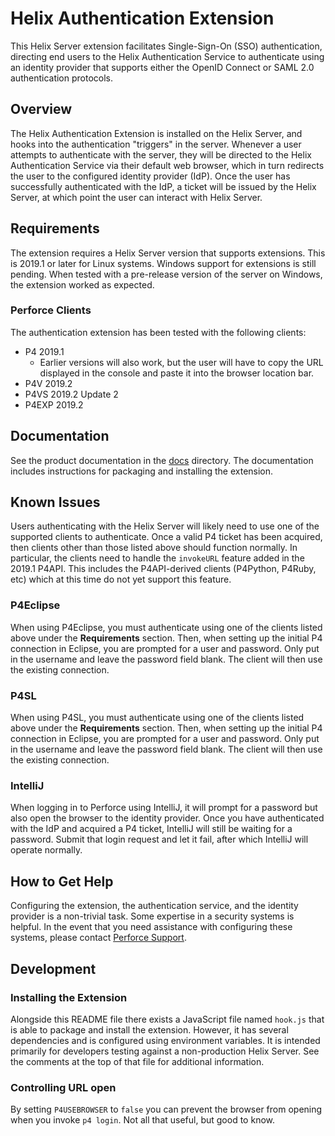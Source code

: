 # Helix Authentication Extension

This Helix Server extension facilitates Single-Sign-On (SSO) authentication,
directing end users to the Helix Authentication Service to authenticate using an
identity provider that supports either the OpenID Connect or SAML 2.0
authentication protocols.

## Overview

The Helix Authentication Extension is installed on the Helix Server, and hooks
into the authentication "triggers" in the server. Whenever a user attempts to
authenticate with the server, they will be directed to the Helix Authentication
Service via their default web browser, which in turn redirects the user to the
configured identity provider (IdP). Once the user has successfully authenticated
with the IdP, a ticket will be issued by the Helix Server, at which point the
user can interact with Helix Server.

## Requirements

The extension requires a Helix Server version that supports extensions. This is
2019.1 or later for Linux systems. Windows support for extensions is still
pending. When tested with a pre-release version of the server on Windows, the
extension worked as expected.

### Perforce Clients

The authentication extension has been tested with the following clients:

* P4 2019.1
    + Earlier versions will also work, but the user will have to copy the URL
      displayed in the console and paste it into the browser location bar.
* P4V 2019.2
* P4VS 2019.2 Update 2
* P4EXP 2019.2

## Documentation

See the product documentation in the [docs](./docs) directory. The documentation
includes instructions for packaging and installing the extension.

## Known Issues

Users authenticating with the Helix Server will likely need to use one of the
supported clients to authenticate. Once a valid P4 ticket has been acquired,
then clients other than those listed above should function normally. In
particular, the clients need to handle the `invokeURL` feature added in the
2019.1 P4API. This includes the P4API-derived clients (P4Python, P4Ruby, etc)
which at this time do not yet support this feature.

### P4Eclipse

When using P4Eclipse, you must authenticate using one of the clients listed
above under the **Requirements** section. Then, when setting up the initial P4
connection in Eclipse, you are prompted for a user and password. Only put in the
username and leave the password field blank. The client will then use the
existing connection.

### P4SL

When using P4SL, you must authenticate using one of the clients listed above
under the **Requirements** section. Then, when setting up the initial P4
connection in Eclipse, you are prompted for a user and password. Only put in the
username and leave the password field blank. The client will then use the
existing connection.

### IntelliJ

When logging in to Perforce using IntelliJ, it will prompt for a password but
also open the browser to the identity provider. Once you have authenticated with
the IdP and acquired a P4 ticket, IntelliJ will still be waiting for a password.
Submit that login request and let it fail, after which IntelliJ will operate
normally.

## How to Get Help

Configuring the extension, the authentication service, and the identity provider
is a non-trivial task. Some expertise in a security systems is helpful. In the
event that you need assistance with configuring these systems, please contact
[Perforce Support](https://www.perforce.com/support/request-support).

## Development

### Installing the Extension

Alongside this README file there exists a JavaScript file named `hook.js` that
is able to package and install the extension. However, it has several
dependencies and is configured using environment variables. It is intended
primarily for developers testing against a non-production Helix Server. See the
comments at the top of that file for additional information.

### Controlling URL open

By setting `P4USEBROWSER` to `false` you can prevent the browser from opening
when you invoke `p4 login`. Not all that useful, but good to know.
